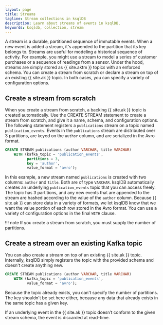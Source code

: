 ```yaml
---
layout: page
title: Streams
tagline: Stream collections in ksqlDB
description: Learn about streams of events in ksqlDB.
keywords: ksqldb, collection, stream
---
```


A stream is a durable, partitioned sequence of immutable events. When a new
event is added a stream, it's appended to the partition that its key belongs
to. Streams are useful for modeling a historical sequence of activity. For
example, you might use a stream to model a series of customer purchases or a
sequence of readings from a sensor. Under the hood, streams are simply stored
as {{ site.aktm }} topics with an enforced schema. You can create a stream from
scratch or declare a stream on top of an existing {{ site.ak }} topic. In both
cases, you can specify a variety of configuration options.

Create a stream from scratch
------------------------------

When you create a stream from scratch, a backing {{ site.ak }} topic is created
automatically. Use the CREATE STREAM statement to create a stream from scratch,
and give it a name, schema, and configuration options. The following statement
registers a `publications` stream on a topic named `publication_events`. Events
in the `publications` stream are distributed over 3 partitions, are keyed on
the `author` column, and are serialized in the Avro format.

```sql
CREATE STREAM publications (author VARCHAR, title VARCHAR)
    WITH (kafka_topic = 'publication_events',
          partitions = 3,
          key = 'author',
          value_format = 'avro');
```

In this example, a new stream named `publications` is created with two columns:
`author` and `title`. Both are of type `VARCHAR`. ksqlDB automatically creates
an underlying `publication_events` topic that you can access freely. The topic
has 3 partitions, and any new events that are appended to the stream are hashed
according to the value of the `author` column. Because {{ site.ak }} can store
data in a variety of formats, we let ksqlDB know that we want the value portion
of each row stored in the Avro format. You can use a variety of configuration
options in the final `WITH` clause.

!!! note
    If you create a stream from scratch, you must supply the number of
    partitions.

Create a stream over an existing Kafka topic
--------------------------------------------

You can also create a stream on top of an existing {{ site.ak }} topic.
Internally, ksqlDB simply registers the topic with the provided schema
and doesn't create anything new. 

```sql
CREATE STREAM publications (author VARCHAR, title VARCHAR)
    WITH (kafka_topic = 'publication_events',
          value_format = 'avro');
```

Because the topic already exists, you can't specify the number of partitions.
The key shouldn't be set here either, because any data that already exists in
the same topic has a given key.

If an underlying event in the {{ site.ak }} topic doesn’t conform to the given
stream schema, the event is discarded at read-time.